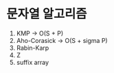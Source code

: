 # 문자열 알고리즘 #
1. KMP -> O(S + P)
2. Aho-Corasick -> O(S + sigma P)
3. Rabin-Karp
4. Z
5. suffix array
